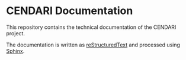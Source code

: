 CENDARI Documentation
=====================


This repository contains the technical documentation of the CENDARI project.

The documentation is written as [reStructuredText](http://docutils.sourceforge.net/rst.html)
and processed using [Sphinx](http://sphinx-doc.org/).

